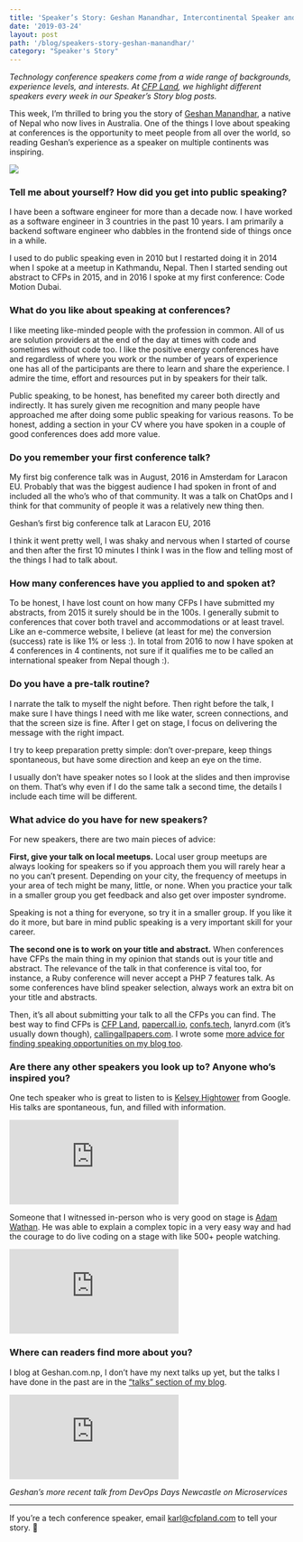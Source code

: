 ```yaml
---
title: 'Speaker’s Story: Geshan Manandhar, Intercontinental Speaker and Senior Software Engineer'
date: '2019-03-24'
layout: post
path: '/blog/speakers-story-geshan-manandhar/'
category: "Speaker's Story"
---
```


_Technology conference speakers come from a wide range of backgrounds,
experience levels, and interests. At [CFP Land](https://www.cfpland.com/), we
highlight different speakers every week in our Speaker’s Story blog posts._

This week, I’m thrilled to bring you the story of [Geshan
Manandhar](https://geshan.com.np/), a native of Nepal who now lives in
Australia. One of the things I love about speaking at conferences is the
opportunity to meet people from all over the world, so reading Geshan’s
experience as a speaker on multiple continents was inspiring.

<!--more-->

![](https://cdn-images-1.medium.com/max/1200/1*mQ216JZETiJBtVpHdGLBkA.jpeg)

### Tell me about yourself? How did you get into public speaking?

I have been a software engineer for more than a decade now. I have worked as a
software engineer in 3 countries in the past 10 years. I am primarily a backend
software engineer who dabbles in the frontend side of things once in a while.

I used to do public speaking even in 2010 but I restarted doing it in 2014 when
I spoke at a meetup in Kathmandu, Nepal. Then I started sending out abstract to
CFPs in 2015, and in 2016 I spoke at my first conference: Code Motion Dubai.

### What do you like about speaking at conferences?

I like meeting like-minded people with the profession in common. All of us are
solution providers at the end of the day at times with code and sometimes
without code too. I like the positive energy conferences have and regardless of
where you work or the number of years of experience one has all of the
participants are there to learn and share the experience. I admire the time,
effort and resources put in by speakers for their talk.

Public speaking, to be honest, has benefited my career both directly and
indirectly. It has surely given me recognition and many people have approached
me after doing some public speaking for various reasons. To be honest, adding a
section in your CV where you have spoken in a couple of good conferences does
add more value.

### Do you remember your first conference talk?

My first big conference talk was in August, 2016 in Amsterdam for Laracon EU.
Probably that was the biggest audience I had spoken in front of and included all
the who’s who of that community. It was a talk on ChatOps and I think for that
community of people it was a relatively new thing then.

<span class="figcaption_hack">Geshan’s first big conference talk at Laracon EU, 2016</span>

I think it went pretty well, I was shaky and nervous when I started of course
and then after the first 10 minutes I think I was in the flow and telling most
of the things I had to talk about.

### How many conferences have you applied to and spoken at?

To be honest, I have lost count on how many CFPs I have submitted my abstracts,
from 2015 it surely should be in the 100s. I generally submit to conferences
that cover both travel and accommodations or at least travel. Like an e-commerce
website, I believe (at least for me) the conversion (success) rate is like 1% or
less :). In total from 2016 to now I have spoken at 4 conferences in 4
continents, not sure if it qualifies me to be called an international speaker
from Nepal though :).

### Do you have a pre-talk routine?

I narrate the talk to myself the night before. Then right before the talk, I
make sure I have things I need with me like water, screen connections, and that
the screen size is fine. After I get on stage, I focus on delivering the message
with the right impact.

I try to keep preparation pretty simple: don’t over-prepare, keep things
spontaneous, but have some direction and keep an eye on the time.

I usually don’t have speaker notes so I look at the slides and then improvise on
them. That’s why even if I do the same talk a second time, the details I include
each time will be different.

### What advice do you have for new speakers?

For new speakers, there are two main pieces of advice:

**First, give your talk on local meetups.** Local user group meetups are always
looking for speakers so if you approach them you will rarely hear a no you can’t
present. Depending on your city, the frequency of meetups in your area of tech
might be many, little, or none. When you practice your talk in a smaller group
you get feedback and also get over imposter syndrome.

Speaking is not a thing for everyone, so try it in a smaller group. If you like
it do it more, but bare in mind public speaking is a very important skill for
your career.

**The second one is to work on your title and abstract.** When conferences have
CFPs the main thing in my opinion that stands out is your title and abstract.
The relevance of the talk in that conference is vital too, for instance, a Ruby
conference will never accept a PHP 7 features talk. As some conferences have
blind speaker selection, always work an extra bit on your title and abstracts.

Then, it’s all about submitting your talk to all the CFPs you can find. The best
way to find CFPs is [CFP Land](https://www.cfpland.com/),
[papercall.io](https://www.papercall.io/), [confs.tech](https://confs.tech/),
lanyrd.com (it’s usually down though),
[callingallpapers.com](https://callingallpapers.com/). I wrote some [more advice
for finding speaking opportunities on my blog
too](https://geshan.com.np/blog/2016/09/some-useful-resources-for-conference-speakers-and-wanna-be-speakers/).

### Are there any other speakers you look up to? Anyone who’s inspired you?

One tech speaker who is great to listen to is [Kelsey
Hightower](https://twitter.com/kelseyhightower) from Google. His talks are
spontaneous, fun, and filled with information.

<div class='embed-container'><iframe src='https://www.youtube.com/embed/_1-5YFfJCqM' frameborder='0' allowfullscreen></iframe></div>

Someone that I witnessed in-person who is very good on stage is [Adam
Wathan](https://twitter.com/adamwathan). He was able to explain a complex topic
in a very easy way and had the courage to do live coding on a stage with like
500+ people watching.

<div class='embed-container'><iframe src='https://www.youtube.com/embed/dfgtKb-VpRk' frameborder='0' allowfullscreen></iframe></div>

### Where can readers find more about you?

I blog at Geshan.com.np, I don’t have my next talks up yet, but the talks I have
done in the past are in the [“talks” section of my
blog](https://geshan.com.np/blog/categories/talks/).

<div class='embed-container'><iframe src='https://www.youtube.com/embed//QitdhwHYAVE' frameborder='0' allowfullscreen></iframe></div>

_Geshan’s more recent talk from DevOps Days Newcastle on Microservices_

---

If you’re a tech conference speaker, email karl@cfpland.com to tell your story. 💌
